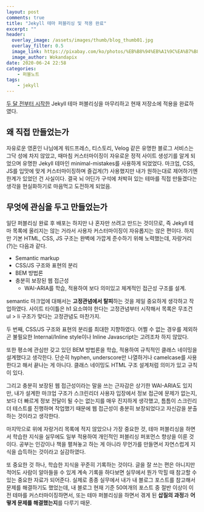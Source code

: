 ```yaml
---
layout: post
comments: true
title: "Jekyll 테마 퍼블리싱 및 적용 완료"
excerpt: ""
header:
  overlay_image: /assets/images/thumb/blog_thumb01.jpg
  overlay_filter: 0.5
  image_link: https://pixabay.com/ko/photos/%EB%B8%94%EB%A1%9C%EA%B7%B8-%EC%9D%B8%ED%84%B0%EB%84%B7-%EC%9B%B9-%EA%B8%B0%EC%88%A0-2355684/
  image_author: Wokandapix
date: 2020-06-24 22:58
categories:
    - 퍼블노트
tags:
    - jekyll
---
```


[두 달 전부터 시작한](/2020/04/11/making-jekyll-theme/) Jekyll 테마 퍼블리싱을 마무리하고 현재 저장소에 적용을 완료하였다.

## 왜 직접 만들었는가

자유로운 영혼인 나님에게 워드프레스, 티스토리, Velog 같은 유명한 블로그 서비스는 그닥 성에 차지 않았고, 때마침 커스터마이징이 자유로운 정적 사이트 생성기를 알게 되었으며 유명한 Jekyll 테마인 minimal-mistakes를 사용하게 되었었다. 마크업, CSS, JS를 입맛에 맞게 커스터마이징하며 즐겁게(?) 사용했지만 내가 원하는대로 제어하기엔 한계가 있었던 건 사실이다. 결국 뇌 어딘가 구석에 처박혀 있는 테마를 직접 만들겠다는 생각을 현실화하기로 마음먹고 도전하게 되었음.

## 무엇에 관심을 두고 만들었는가

일단 퍼블리싱 완료 후 배포는 하지만 나 혼자만 쓰려고 만드는 것이므로, 즉 Jekyll 테마 목록에 올리지는 않는 거라서 사용자 커스터마이징이 자유롭지는 않은 편이다. 하지만 기본 HTML, CSS, JS 구조는 완벽에 가깝게 준수하기 위해 노력했는데, 자랑거리(?)는 다음과 같다.

* Semantic markup
* CSS/JS 구조와 표현의 분리
* BEM 방법론
* 충분히 보장된 웹 접근성
  * WAI-ARIA를 학습, 적용하여 보다 의미있고 체계적인 접근성 구조를 설계.

semantic 마크업에 대해서는 **고정관념에서 탈피**하는 것을 제일 중요하게 생각하고 작업하였다. 사이트 타이틀은 h1 요소여야 한다는 고정관념부터 시작해서 목록은 무조건 ul > li 구조가 맞다는 고정관념도 마찬가지.

두 번째, CSS/JS 구조와 표현의 분리를 최대한 지향하였다. 어쩔 수 없는 경우를 제외하곤 불필요한 Internal/Inline style이나 Inline Javascript는 고려조차 하지 않았다.

또한 평소에 관심만 갖고 있던 BEM 방법론을 학습, 적용하여 규칙적인 클래스 네이밍을 설계했다고 생각한다. 단순히 hyphen, underscore만 나열하거나 camelcase를 사용한다고 해서 끝나는 게 아니다. 클래스 네이밍도 HTML 구조 설계처럼 의미가 있고 규칙이 있다.

그리고 충분히 보장된 웹 접근성이라는 말을 쓰는 근자감은 상기한 WAI-ARIA도 있지만, 내가 설계한 마크업 구조가 스크린리더 사용자 입장에서 정보 접근에 문제가 없는지, 보다 더 빠르게 정보 전달이 될 수는 없는지를 매우 진지하게 생각했고, 틈틈이 스크린리더 테스트를 진행하며 작업했기 때문에 웹 접근성이 충분히 보장되었다고 자신감을 분출하는 것이라고 생각한다.

마지막으로 위에 자랑거리 목록에 적지 않았으나 가장 중요한 것, 테마 퍼블리싱을 하면서 학습한 지식을 실무에도 일부 적용하여 개인적인 퍼블리싱 퍼포먼스 향상을 이룬 것이다. 공부는 인강이나 책을 펼쳐놓고 하는 게 아니라 무언가를 만들면서 자연스럽게 지식을 습득하는 것이라고 실감하였다.

또 중요한 것 하나, 학습한 지식을 꾸준히 기록하는 것이다. 글을 잘 쓰는 편은 아니지만 적어도 사람이 알아들을 수 있게 계속 기록을 하다보면 실무에서 뭔가 막힐 때 참고할 수 있는 중요한 자료가 되어준다. 실제로 종종 실무에서 내가 내 블로그 포스트를 참고해서 문제를 해결하기도 했었는데, 내 블로그 현재 기준 50여개의 포스트 중 절반 이상이 이전 테마를 커스터마이징하면서, 또는 테마 퍼블리싱을 하면서 겪게 된 **삽질의 과정**과 **어떻게 문제를 해결했는지**를 다루기 때문.